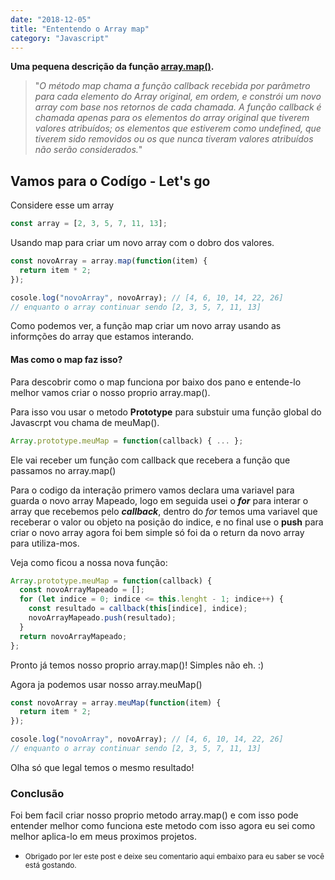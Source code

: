 ```yaml
---
date: "2018-12-05"
title: "Ententendo o Array map"
category: "Javascript"
---
```


**Uma pequena descrição da função [array.map()](https://developer.mozilla.org/pt-BR/docs/Web/JavaScript/Reference/Global_Objects/Array/map).**

> "_O método map chama a função callback recebida por parâmetro para cada elemento do Array original, em ordem, e constrói um novo array com base nos retornos de cada chamada. A função callback é chamada apenas para os elementos do array original que tiverem valores atribuídos; os elementos que estiverem como undefined, que tiverem sido removidos ou os que nunca tiveram valores atribuídos não serão considerados._"

## Vamos para o Codígo - Let's go

Considere esse um array

```js
const array = [2, 3, 5, 7, 11, 13];
```

Usando map para criar um novo array com o dobro dos valores.

```js
const novoArray = array.map(function(item) {
  return item * 2;
});

cosole.log("novoArray", novoArray); // [4, 6, 10, 14, 22, 26]
// enquanto o array continuar sendo [2, 3, 5, 7, 11, 13]
```

Como podemos ver, a função map criar um novo array usando as informções do array que estamos interando.

#### Mas como o map faz isso?

Para descobrir como o map funciona por baixo dos pano e entende-lo melhor vamos criar o nosso proprio array.map().

Para isso vou usar o metodo **Prototype** para substuir uma função global do Javascrpt vou chama de meuMap().

```js
Array.prototype.meuMap = function(callback) { ... };
```

Ele vai receber um função com callback que recebera a função que passamos no array.map()

Para o codigo da interação primero vamos declara uma variavel para guarda o novo array Mapeado, logo em seguida usei o **_for_** para interar o array que recebemos pelo **_callback_**, dentro do _for_ temos uma variavel que receberar o valor ou objeto na posição do indice, e no final use o **push** para criar o novo array agora foi bem simple só foi da o return da novo array para utiliza-mos.

Veja como ficou a nossa nova função:

```js
Array.prototype.meuMap = function(callback) {
  const novoArrayMapeado = [];
  for (let indice = 0; indice <= this.lenght - 1; indice++) {
    const resultado = callback(this[indice], indice);
    novoArrayMapeado.push(resultado);
  }
  return novoArrayMapeado;
};
```

Pronto já temos nosso proprio array.map()! Simples não eh. :)

Agora ja podemos usar nosso array.meuMap()

```js
const novoArray = array.meuMap(function(item) {
  return item * 2;
});

cosole.log("novoArray", novoArray); // [4, 6, 10, 14, 22, 26]
// enquanto o array continuar sendo [2, 3, 5, 7, 11, 13]
```

Olha só que legal temos o mesmo resultado!

### Conclusão

Foi bem facil criar nosso proprio metodo array.map() e com isso pode entender melhor como funciona este metodo com isso agora eu sei como melhor aplica-lo em meus proximos projetos.

- <small>Obrigado por ler este post e deixe seu comentario aqui embaixo para eu saber se você está gostando.</small>
